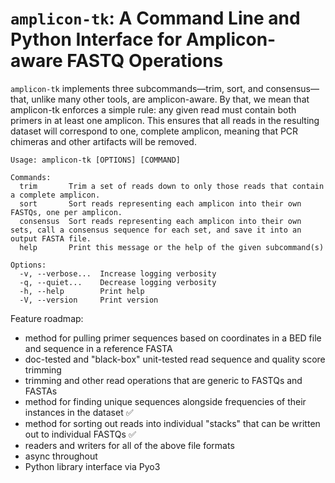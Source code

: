 # `amplicon-tk`: A Command Line and Python Interface for Amplicon-aware FASTQ Operations

`amplicon-tk` implements three subcommands—trim, sort, and consensus—that, unlike many
other tools, are amplicon-aware. By that, we mean that amplicon-tk enforces a simple rule:
any given read must contain both primers in at least one amplicon. This ensures that all
reads in the resulting dataset will correspond to one, complete amplicon, meaning that PCR
chimeras and other artifacts will be removed.

```
Usage: amplicon-tk [OPTIONS] [COMMAND]

Commands:
  trim       Trim a set of reads down to only those reads that contain a complete amplicon.
  sort       Sort reads representing each amplicon into their own FASTQs, one per amplicon.
  consensus  Sort reads representing each amplicon into their own sets, call a consensus sequence for each set, and save it into an output FASTA file.
  help       Print this message or the help of the given subcommand(s)

Options:
  -v, --verbose...  Increase logging verbosity
  -q, --quiet...    Decrease logging verbosity
  -h, --help        Print help
  -V, --version     Print version
```

Feature roadmap:

-   method for pulling primer sequences based on coordinates in a BED file and sequence in a reference FASTA
-   doc-tested and "black-box" unit-tested read sequence and quality score trimming
-   trimming and other read operations that are generic to FASTQs and FASTAs
-   method for finding unique sequences alongside frequencies of their instances in the dataset ✅
-   method for sorting out reads into individual "stacks" that can be written out to individual FASTQs ✅
-   readers and writers for all of the above file formats
-   async throughout
-   Python library interface via Pyo3

